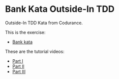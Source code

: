# Bank Kata Outside-In TDD

Outside-In TDD Kata from Codurance.

This is the exercise:

- [Bank kata](https://www.codurance.com/katas/bank)

These are the tutorial videos:

- [Part I](https://www.youtube.com/watch?v=XHnuMjah6ps)
- [Part II](https://www.youtube.com/watch?v=gs0rqDdz3ko)
- [Part III](https://www.youtube.com/watch?v=R9OAt9AOrzI)

